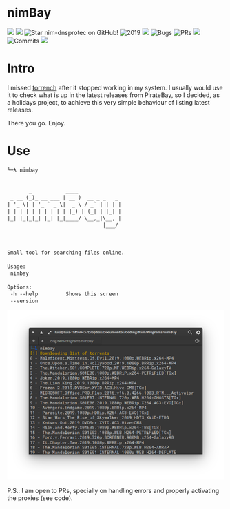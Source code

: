 # nimBay


![](https://img.shields.io/github/languages/top/lf-araujo/nimBay?style=for-the-badge)
![](https://img.shields.io/github/languages/count/lf-araujo/nimBay?logoColor=green&style=for-the-badge)
![](https://img.shields.io/github/stars/lf-araujo/nimBay?style=for-the-badge "Star nim-dnsprotec on GitHub!")
![](https://img.shields.io/maintenance/yes/2019?style=for-the-badge "2019")
![](https://img.shields.io/github/languages/code-size/lf-araujo/nimBay?style=for-the-badge)
![](https://img.shields.io/github/issues-raw/lf-araujo/nimBay?style=for-the-badge "Bugs")
![](https://img.shields.io/github/issues-pr-raw/lf-araujo/nimBay?style=for-the-badge "PRs")
![](https://img.shields.io/github/commit-activity/y/lf-araujo/nimBay?style=for-the-badge)
![](https://img.shields.io/github/last-commit/lf-araujo/nimBay?style=for-the-badge "Commits")
![](https://img.shields.io/twitter/follow/lf_araujo__?label=Follow&style=flat-square)

# Intro

I missed [torrench](https://github.com/deechoe/torrench) after it stopped working in my system. I usually would use it to check what is up in the latest releases from PirateBay, so I decided, as a holidays project, to achieve this very simple behaviour of listing latest releases.

There you go. Enjoy.


# Use


```
└─λ nimbay


       _           ____              
 _ __ (_)_ __ ___ | __ )  __ _ _   _ 
| '_ \| | '_ ` _ \|  _ \ / _` | | | |
| | | | | | | | | | |_) | (_| | |_| |
|_| |_|_|_| |_| |_|____/ \__,_|\__, |
                               |___/ 



Small tool for searching files online.

Usage:
 nimbay

Options:
 -h --help         Shows this screen
 --version
```

![](screen.png)

P.S.: I am open to PRs, specially on handling errors and properly activating the proxies (see code).
